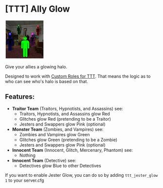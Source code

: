 # [TTT] Ally Glow
![Icon](https://raw.githubusercontent.com/manix84/ttt_ally_glow/master/images/icon/ttt_ally_glow_128x.jpg)

Give your allies a glowing halo.

Designed to work with [Custom Roles for TTT](https://steamcommunity.com/workshop/filedetails/?id=2045444087). That means the logic as to who can see who's halo is based on that.

## Features:

- __Traitor Team__ (Traitors, Hypnotists, and Assassins) see:
    - Traitors, Hypnotists, and Assassins glow Red
    - Glitches glow Red (pretending to be a Traitor)
    - Jesters and Swappers glow Pink (optional)
- __Monster Team__ (Zombies, and Vampires) see:
    - Zombies and Vampires glow Green
    - Glitches glow Green (pretending to be a Zombie)
    - Jesters and Swappers glow Pink (optional)
- __Innocent Team__ (Innocent, Glitch, Mercenary, Phantom) see:
    - Nothing
- __Innocent Team__ (Detective) see:
    - Detectives glow Blue to other Detectives

If you want to enable Jester Glow, you can do so by adding `ttt_jester_glow 1` to your server.cfg
